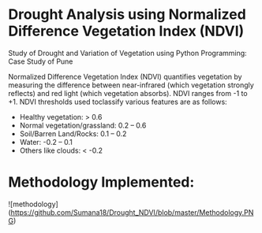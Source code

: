 # Drought Analysis using Normalized Difference Vegetation Index (NDVI)
Study of Drought and Variation of Vegetation using Python Programming: Case Study of Pune 

Normalized Difference Vegetation Index (NDVI) quantifies vegetation by measuring the difference between near-infrared (which vegetation strongly reflects) and red light (which vegetation absorbs). NDVI  ranges from  -1 to +1. NDVI thresholds used toclassify  various features are as follows: 
* Healthy vegetation: > 0.6 
* Normal vegetation/grassland: 0.2 – 0.6 
* Soil/Barren Land/Rocks: 0.1 – 0.2 
* Water: -0.2 – 0.1 
* Others like clouds: < -0.2

# Methodology Implemented:
![methodology] (https://github.com/Sumana18/Drought_NDVI/blob/master/Methodology.PNG)
